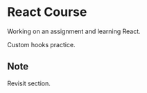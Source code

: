 # React Course
Working on an assignment and learning React.

Custom hooks practice.

## Note
Revisit section.
